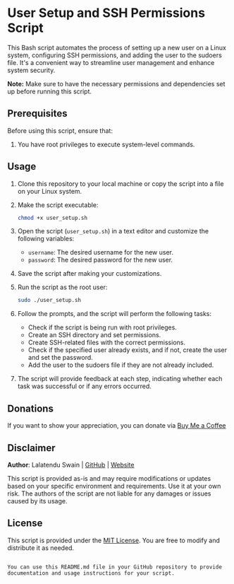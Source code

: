 # User Setup and SSH Permissions Script

This Bash script automates the process of setting up a new user on a Linux system, configuring SSH permissions, and adding the user to the sudoers file. It's a convenient way to streamline user management and enhance system security.

**Note:** Make sure to have the necessary permissions and dependencies set up before running this script.

## Prerequisites

Before using this script, ensure that:

1. You have root privileges to execute system-level commands.

## Usage

1. Clone this repository to your local machine or copy the script into a file on your Linux system.

2. Make the script executable:
   
   ```bash
   chmod +x user_setup.sh
   ```

3. Open the script (`user_setup.sh`) in a text editor and customize the following variables:

   - `username`: The desired username for the new user.
   - `password`: The desired password for the new user.

4. Save the script after making your customizations.

5. Run the script as the root user:

   ```bash
   sudo ./user_setup.sh
   ```

6. Follow the prompts, and the script will perform the following tasks:

   - Check if the script is being run with root privileges.
   - Create an SSH directory and set permissions.
   - Create SSH-related files with the correct permissions.
   - Check if the specified user already exists, and if not, create the user and set the password.
   - Add the user to the sudoers file if they are not already included.

7. The script will provide feedback at each step, indicating whether each task was successful or if any errors occurred.

## Donations

If you want to show your appreciation, you can donate via [Buy Me a Coffee](https://www.buymeacoffee.com/lalatendu.swain)

## Disclaimer

**Author**: Lalatendu Swain | [GitHub](https://github.com/Lalatenduswain) | [Website](https://blog.lalatendu.info/)

This script is provided as-is and may require modifications or updates based on your specific environment and requirements. Use it at your own risk. The authors of the script are not liable for any damages or issues caused by its usage.

## License

This script is provided under the [MIT License](LICENSE). You are free to modify and distribute it as needed.
```

You can use this README.md file in your GitHub repository to provide documentation and usage instructions for your script.
